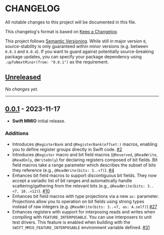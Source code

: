 # CHANGELOG

All notable changes to this project will be documented in this file.

This changelog's format is based on
[Keep a Changelog](https://keepachangelog.com/en/1.0.0/).

This project follows [Semantic Versioning](https://semver.org/spec/v2.0.0.html).
While still in major version `0`, source-stability is only guaranteed within
minor versions (e.g. between `0.0.3` and `0.0.4`). If you want to guard against
potentially source-breaking package updates, you can specify your package
dependency using `.upToNextMinor(from: "0.0.1")` as the requirement.

## [Unreleased]

*No changes yet.*

<!-- 
Add new items at the end of the relevant section under **Unreleased**.
-->

---

## [0.0.1] - 2023-11-17

- **Swift MMIO** initial release.

### Additions

- Introduces `@RegisterBank` and `@RegisterBank(offset:)` macros, enabling you
  to define register groups directly in Swift code. [#2]
- Introduces `@Register` macro and bit field macros (`@Reserved`, `@ReadWrite`,
  `@ReadOnly`, `@WriteOnly`) for declaring registers composed of bit fields. Bit 
  field macros take a range parameter which describes the subset of bits they
  reference (e.g., `@ReadWrite(bits: 3..<7)`). [#4]
- Enhances bit field macros to support discontiguous bit fields. They now accept
  a variadic list of bit ranges and automatically handle scattering/gathering
  from the relevant bits (e.g., `@ReadWrite(bits: 3..<7, 10..<12)`). [#10]
- Enhances bit field macros with type projections via a new `as:` parameter.
  Projections allow you to operation on bit fields using strong types instead of
  raw integers (e.g. `@ReadWrite(bits: 3..<7, as: A.self)`) [#27]
- Enhances registers with support for interposing reads and writes when
  compiling with `FEATURE_INTERPOSABLE`. You can use interposers to unit test
  drivers. This feature is enabled when building with the
  `SWIFT_MMIO_FEATURE_INTERPOSABLE` environment variable defined. [#31]

<!-- Link references for releases -->

[Unreleased]: https://github.com/apple/swift-mmio/compare/0.0.1...HEAD
[0.0.1]: https://github.com/apple/swift-mmio/releases/tag/0.0.1

<!-- Link references for pull requests -->

[#2]: https://github.com/apple/swift-mmio/pull/2
[#4]: https://github.com/apple/swift-mmio/pull/4
[#10]: https://github.com/apple/swift-mmio/pull/10
[#27]: https://github.com/apple/swift-mmio/pull/27
[#31]: https://github.com/apple/swift-mmio/pull/31

<!-- Link references for contributors -->

[rauhul]: https://github.com/apple/swift-mmio/commits?author=rauhul
